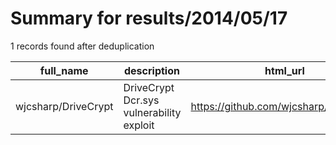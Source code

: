 
# Summary for results/2014/05/17
    
1 records found after deduplication

| full_name | description | html_url | matched_list | matched_count | pushed_at | size | stargazers_count | language | forks_count | vul_ids |
|---------------------|------------------------------------------|----------------------------------------|----------------|-----------------|---------------------------|--------|--------------------|------------|---------------|-----------|
| wjcsharp/DriveCrypt | DriveCrypt Dcr.sys vulnerability exploit | https://github.com/wjcsharp/DriveCrypt | ['exploit'] | 1 | 2014-05-17 15:45:54+00:00 | 488 | 1 | C | 57 | [] |
